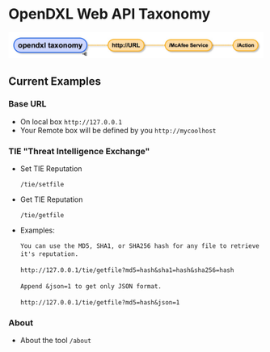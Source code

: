# OpenDXL Web API Taxonomy

![Taxonomy](./images/taxonomy.jpg)

## Current Examples

### Base URL
* On local box ```http://127.0.0.1```
* Your Remote box will be defined by you ```http://mycoolhost```

### TIE "Threat Intelligence Exchange"
* Set TIE Reputation

      /tie/setfile

* Get TIE Reputation
      
      /tie/getfile

* Examples:
      
      You can use the MD5, SHA1, or SHA256 hash for any file to retrieve it's reputation.
      
      http://127.0.0.1/tie/getfile?md5=hash&sha1=hash&sha256=hash
      
      Append &json=1 to get only JSON format.
      
      http://127.0.0.1/tie/getfile?md5=hash&json=1
      
      

### About
* About the tool ```/about```
